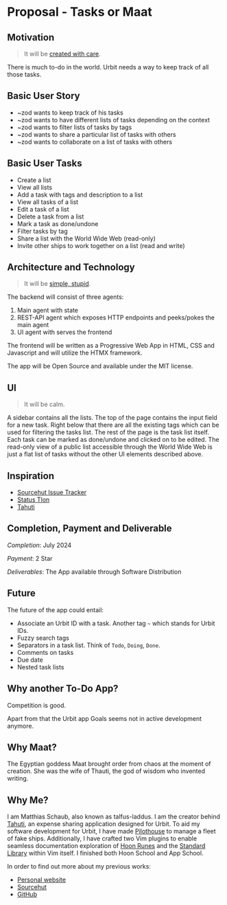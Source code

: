 # Proposal - Tasks or Maat

## Motivation

> It will be [created with care](https://www.createwcare.com/).

There is much to-do in the world. Urbit needs a way to keep track of all those tasks.


## Basic User Story

- ~zod wants to keep track of his tasks
- ~zod wants to have different lists of tasks depending on the context
- ~zod wants to filter lists of tasks by tags
- ~zod wants to share a particular list of tasks with others
- ~zod wants to collaborate on a list of tasks with others


## Basic User Tasks

- Create a list
- View all lists
- Add a task with tags and description to a list
- View all tasks of a list
- Edit a task of a list
- Delete a task from a list
- Mark a task as done/undone
- Filter tasks by tag
- Share a list with the World Wide Web (read-only)
- Invite other ships to work together on a list (read and write)


## Architecture and Technology

> It will be [simple, stupid](https://en.wikipedia.org/wiki/KISS_principle).

The backend will consist of three agents:
1. Main agent with state
2. REST-API agent which exposes HTTP endpoints and peeks/pokes the main agent
3. UI agent with serves the frontend

The frontend will be written as a Progressive Web App in HTML, CSS and
Javascript and will utilize the HTMX framework.

The app will be Open Source and available under the MIT license.


## UI

> It will be calm.

A sidebar contains all the lists.
The top of the page contains the input field for a new task.
Right below that there are all the existing tags which can be used for filtering the tasks list.
The rest of the page is the task list itself.
Each task can be marked as done/undone and clicked on to be edited.
The read-only view of a public list accessible through the World Wide Web is
just a flat list of tasks without the other UI elements described above.


## Inspiration

- [Sourcehut Issue Tracker](https://todo.sr.ht/~sircmpwn/todo.sr.ht)
- [Status Tlon](https://status.tlon.io/)
- [Tahuti](https://github.com/matthiasschaub/tahuti)


## Completion, Payment and Deliverable

*Completion*: July 2024

*Payment*: 2 Star

*Deliverables*: The App available through Software Distribution


## Future

The future of the app could entail:

- Associate an Urbit ID with a task. Another tag `~` which stands for Urbit IDs.
- Fuzzy search tags
- Separators in a task list. Think of `Todo`, `Doing`, `Done`.
- Comments on tasks
- Due date
- Nested task lists


## Why another To-Do App?

Competition is good.

Apart from that the Urbit app Goals seems not in active development anymore.

## Why Maat?

The Egyptian goddess Maat brought order from chaos at the moment of creation.
She was the wife of Thauti, the god of wisdom who invented writing.

## Why Me?

I am Matthias Schaub, also known as talfus-laddus. I am the creator behind [Tahuti](github.com/matthiasschaub/tahuti),
an expense sharing application designed for Urbit. To aid my software development
for Urbit, I have made [Pilothouse](github.com/matthiasschaub/pilothouse) to manage a fleet of fake ships.
Additionally, I have crafted two Vim plugins to enable seamless documentation
exploration of [Hoon Runes](https://github.com/matthiasschaub/hoon-runes.vim) and the [Standard Library](https://github.com/matthiasschaub/hoon-stdlib.vim) within Vim itself.
I finished both Hoon School and App School.

In order to find out more about my previous works:

- [Personal website](https://talfus-laddus.de/)
- [Sourcehut](https://git.sr.ht/)
- [GitHub](https://github.com/matthiasschaub)
